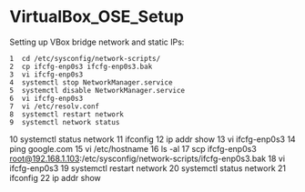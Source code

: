 # VirtualBox_OSE_Setup

Setting up VBox bridge network and static IPs:

    1  cd /etc/sysconfig/network-scripts/
    2  cp ifcfg-enp0s3 ifcfg-enp0s3.bak
    3  vi ifcfg-enp0s3
    4  systemctl stop NetworkManager.service
    5  systemctl disable NetworkManager.service
    6  vi ifcfg-enp0s3
    7  vi /etc/resolv.conf 
    8  systemctl restart network
    9  systemctl network status
   10  systemctl status network
   11  ifconfig
   12  ip addr show
   13  vi ifcfg-enp0s3
   14  ping google.com
   15  vi /etc/hostname
   16  ls -al
   17  scp ifcfg-enp0s3 root@192.168.1.103:/etc/sysconfig/network-scripts/ifcfg-enp0s3.bak
   18  vi ifcfg-enp0s3
   19  systemctl restart network
   20  systemctl status network
   21  ifconfig
   22  ip addr show
